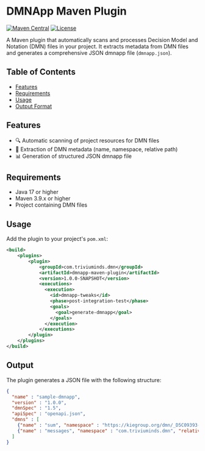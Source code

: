 # DMNApp Maven Plugin

[![Maven Central](https://img.shields.io/maven-central/v/com.dmnapp/dmnapp-maven-plugin.svg)](https://search.maven.org/artifact/com.dmnapp/dmnapp-maven-plugin)
[![License](https://img.shields.io/badge/license-Apache%202.0-blue.svg)](LICENSE)

A Maven plugin that automatically scans and processes Decision Model and Notation (DMN) files in your project. It extracts metadata from DMN files and generates a comprehensive JSON dmnapp file (`dmnapp.json`).

## Table of Contents

- [Features](#features)
- [Requirements](#requirements)
- [Usage](#usage)
- [Output Format](#output-format)

## Features

- 🔍 Automatic scanning of project resources for DMN files
- 📝 Extraction of DMN metadata (name, namespace, relative path)
- 📊 Generation of structured JSON dmnapp file


## Requirements

- Java 17 or higher
- Maven 3.9.x or higher
- Project containing DMN files

## Usage

Add the plugin to your project's `pom.xml`:

```xml
<build>
    <plugins>
        <plugin>
            <groupId>com.triviuminds.dmn</groupId>
            <artifactId>dmnapp-maven-plugin</artifactId>
            <version>1.0.0-SNAPSHOT</version>
            <executions>
              <execution>
                <id>dmnapp-tweaks</id>
                <phase>post-integration-test</phase>
                <goals>
                  <goal>generate-dmnapp</goal>
                </goals>
              </execution>
            </executions>
        </plugin>
    </plugins>
</build>
```

## Output

The plugin generates a JSON file with the following structure:

```json
{
  "name" : "sample-dmnapp",
  "version" : "1.0.0",
  "dmnSpec" : "1.5",
  "apiSpec" : "openapi.json",
  "dmns" : [ 
    {"name" : "sum", "namespace" : "https://kiegroup.org/dmn/_D5C09393-48EC-41FB-AA30-ED6C0D2F5987", "relativePath" : "/"},
    {"name" : "messages", "namespace" : "com.triviuminds.dmn", "relativePath" : "/com/triviuminds/dmn"}
  ]
}
```

